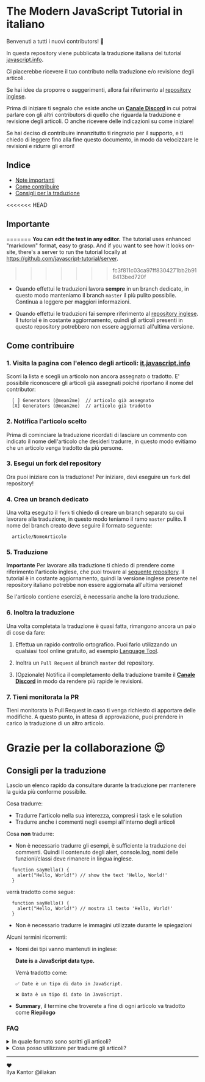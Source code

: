 # The Modern JavaScript Tutorial in italiano

Benvenuti a tutti i nuovi contributors! 👋

In questa repository viene pubblicata la traduzione italiana del tutorial [javascript.info](https://javascript.info).

Ci piacerebbe ricevere il tuo contributo nella traduzione e/o revisione degli articoli. 

Se hai idee da proporre o suggerimenti, allora fai riferimento al [repository inglese](https://github.com/javascript-tutorial/en.javascript.info).

Prima di iniziare ti segnalo che esiste anche un **[Canale Discord](https://discord.gg/Dj9P3jCt6K)** in cui potrai parlare con gli altri contributors di quello che riguarda la traduzione e revisione degli articoli. O anche ricevere delle indicazioni su come iniziare!

Se hai deciso di contribuire innanzitutto ti ringrazio per il supporto, e ti chiedo di leggere fino alla fine questo documento, in modo da velocizzare le revisioni e ridurre gli errori!

## Indice
  - [Note importanti](#importante)
  - [Come contribuire](#come-contribuire)
  - [Consigli per la traduzione](#consigli-per-la-traduzione)

<<<<<<< HEAD
## Importante
=======
**You can edit the text in any editor.** The tutorial uses enhanced "markdown" format, easy to grasp. And if you want to see how it looks on-site, there's a server to run the tutorial locally at <https://github.com/javascript-tutorial/server>.
>>>>>>> fc3f811c03ca97ff8304271bb2b918413bed720f

- Quando effettui le traduzioni lavora **sempre** in un branch dedicato, in questo modo manteniamo il branch `master` il più pulito possibile. Continua a leggere per maggiori informazioni.

- Quando effettui le traduzioni fai sempre riferimento al [repository inglese](https://github.com/javascript-tutorial/en.javascript.info). Il tutorial è in costante aggiornamento, quindi gli articoli presenti in questo repository potrebbero non essere aggiornati all'ultima versione.

## Come contribuire

### 1. Visita la pagina con l'elenco degli articoli: [it.javascript.info](https://github.com/javascript-tutorial/it.javascript.info/issues/1)

  Scorri la lista e scegli un articolo non ancora assegnato o tradotto. E' possibile riconoscere gli articoli già assegnati poiché riportano il nome del contributor:

  ```
    [ ] Generators (@mean2me)  // articolo già assegnato
    [X] Generators (@mean2me)  // articolo già tradotto
  ```

### 2. Notifica l'articolo scelto

  Prima di cominciare la traduzione ricordati di lasciare un commento con indicato il nome dell'articolo che desideri tradurre, in questo modo evitiamo che un articolo venga tradotto da più persone.

### 3. Esegui un fork del repository

  Ora puoi iniziare con la traduzione! Per iniziare, devi eseguire un `fork` del repository!

### 4. Crea un branch dedicato

  Una volta eseguito il `fork` ti chiedo di creare un branch separato su cui lavorare alla traduzione, in questo modo teniamo il ramo `master` pulito.
  Il nome del branch creato deve seguire il formato seguente:

  ```
    article/NomeArticolo
  ```

### 5. Traduzione

  **Importante**
  Per lavorare alla traduzione ti chiedo di prendere come riferimento l'articolo inglese, che puoi trovare al [seguente repository](https://github.com/javascript-tutorial/en.javascript.info).
  Il tutorial è in costante aggiornamento, quindi la versione inglese presente nel repository italiano potrebbe non essere aggiornata all'ultima versione!

  Se l'articolo contiene esercizi, è necessaria anche la loro traduzione.

### 6. Inoltra la traduzione

  Una volta completata la traduzione è quasi fatta, rimangono ancora un paio di cose da fare:

  1. Effettua un rapido controllo ortografico. Puoi farlo utilizzando un qualsiasi tool online gratuito, ad esempio [Language Tool](https://languagetool.org/).

  2. Inoltra un `Pull Request` al branch `master` del repository.

  3. (Opzionale) Notifica il completamento della traduzione tramite il **[Canale Discord](https://discord.gg/Dj9P3jCt6K)** in modo da rendere più rapide le revisioni.

### 7. Tieni monitorata la PR

  Tieni monitorata la Pull Request in caso ti venga richiesto di apportare delle modifiche.
  A questo punto, in attesa di approvazione, puoi prendere in carico la traduzione di un altro articolo.


# Grazie per la collaborazione 😍

## Consigli per la traduzione
Lascio un elenco rapido da consultare durante la traduzione per mantenere la guida più conforme possibile.

Cosa tradurre:
  - Tradurre l'articolo nella sua interezza, compresi i task e le solution
  - Tradurre anche i commenti negli esempi all'interno degli articoli

Cosa **non** tradurre:
  - Non è necessario tradurre gli esempi, è sufficiente la traduzione dei commenti. Quindi il contenuto degli alert, console.log, nomi delle funzioni/classi deve rimanere in lingua inglese.

  ```
    function sayHello() {
      alert("Hello, World!") // show the text 'Hello, World!'
    }
  ```

  verrà tradotto come segue:

  ```
    function sayHello() {
      alert("Hello, World!") // mostra il testo 'Hello, World!'
    }
  ```

  - Non è necessario tradurre le immagini utilizzate durante le spiegazioni

Alcuni termini ricorrenti:
  - Nomi dei tipi vanno mantenuti in inglese:

      **Date is a JavaScript data type.**

      Verrà tradotto come:
      
        ✅ Date è un tipo di dato in JavaScript.

        ❌ Data è un tipo di dato in JavaScript.
  
  - **Summary**, il termine che troverete a fine di ogni articolo va tradotto come **Riepilogo**

### FAQ

  <details>
    <summary>In quale formato sono scritti gli articoli?</summary>

    Il tutorial segue lo standard testuale "Markdonw", è molto semplice da utilizzare. In ogni caso non vi è richiesto di mettere mano al formato, è sufficiente la traduzione del testo.
  </details>

  <details>
    <summary>Cosa posso utilizzare per tradurre gli articoli?</summary>

    Puoi tradurre gli articoli utilizzando il tool con cui ti tovi più comodo. Puoi farlo direttamente con l'editor di testo intergato di GitHub se ti trovi più a tuo agio.

    L'importante è rispettare le linee guida fornite sopra!
  </details>

---  
♥  
Ilya Kantor @iliakan

